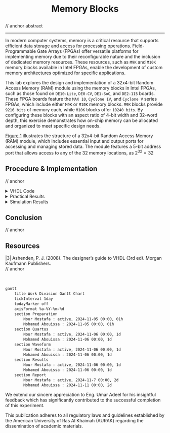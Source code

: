 # <p align="center">Memory Blocks</p>

// anchor abstract

---

In modern computer systems, memory is a critical resource that supports efficient data storage and access for processing operations. Field-Programmable Gate Arrays (FPGAs) offer versatile platforms for implementing memory due to their reconfigurable nature and the inclusion of dedicated memory resources. These resources, such as `M9K` and `M10K` memory blocks available in Intel FPGAs, enable the development of custom memory architectures optimized for specific applications.

This lab explores the design and implementation of a 32x4-bit Random Access Memory (RAM) module using the memory blocks in Intel FPGAs, such as those found on `DE10-Lite`, `DE0-CV`, `DE1-SoC`, and `DE2-115` boards. These FPGA boards feature the `MAX 10`, `Cyclone IV`, and `Cyclone V` series FPGAs, which include either `M9K` or `M10K` memory blocks. `M9K` blocks provide `9216 bits` of memory each, while `M10K` blocks offer `10240 bits`. By configuring these blocks with an aspect ratio of 4-bit width and 32-word depth, this exercise demonstrates how on-chip memory can be allocated and organized to meet specific design needs.

[Figure 1](Photos/Accumulator.png) illustrates the structure of a 32x4-bit Random Access Memory (RAM) module, which includes essential input and output ports for accessing and managing stored data. The module features a 5-bit address port that allows access to any of the 32 memory locations, as $2^32 = 32$

## Procedure & Implementation

// anchor

<details>
  <summary>VHDL Code</summary>
<br>

```VHDL


```

</details>


<details>
  <summary>Practical Results</summary>
	
<be>

 <p align="center">	 
  <img src="Photos/workaround-reset-case.jpg" title="0000 1000 = 08"/>
</p>

// anchor

<p align="center">
  <img src="Photos/writing-5-into-00address-in-memory.jpg" style="width: 49%; height: 300px;" title=""/> <img src="Photos/reading-from-00address-in-memory.jpg.jpg" style="width: 49%; height: 300px;" title="" /> 
 </p>

// anchor

 <p align="center">
  <img src="Photos/writing-8-into-01address-in-memory.jpg" style="width: 49%; height: 300px;" title=""/>  <img src="Photos/reading-from-01address-in-memory.jpg.jpg" style="width: 49%; height: 300px;" title="0000 0011 = 03" />
 </p>

// anchor

 <p align="center">
  <img src="Photos/checking-a-memory-location-we-didnt-write-anything-to.jpg" style="width: 49%; height: 300px;" title="0000 0100 = 04"/> <img src="Photos/wroteandread-value-in11adress.jpg" style="width: 49%; height: 300px;" title="0000 0101 = 05" />
<img src="Photos/overwriting-by-writing-a-new-value-into-same-address.jpg" style="width: 49%; height: 300px;" title="0000 0110 = 06"/>  <img src="Photos/confirming-the-overwrite-by-reading-from-address.jpg" style="width: 49%; height: 300px;" title="0000 0111 = 07" />
 </p>

// anchor
  
 <p align="center">
<img src="Photos/reading-proofthat5issavedinthisaddressregardlessofthedatainnow.jpg" style="width: 49%; height: 300px;" title="0000 1000 = 08"/> <img src="Photos/reading-proofthat8issavedinthisaddressregardlessofthedatainnow.jpg" style="width: 49%; height: 300px;" title="0000 1001 = 09" />
</p>

// anchor

 <p align="center">	 
  <img src="Photos/workaround-reset-case.jpg" title="0000 1000 = 08"/>
</p>

// anchor
	
</details>

<details>
  <summary>Simulation Results</summary>
	
<br>

<p align="center">
  <img src="Photos/waveform.png" title="anchor" />
</p>

// anchor

</details>

## Conclusion

// anchor

## Resources
|3| Ashenden, P. J. (2008). The designer’s guide to VHDL (3rd ed). Morgan Kaufmann Publishers.   
// anchor

<br>

```mermaid
gantt
    title Work Division Gantt Chart
    tickInterval 1day
    todayMarker off
    axisFormat %a-%Y-%m-%d
    section Preparation         
        Nour Mostafa : active, 2024-11-05 00:00, 01h
        Mohamed Abouissa : 2024-11-05 00:00, 01h
    section Quartus         
        Nour Mostafa : active, 2024-11-06 00:00, 1d
        Mohamed Abouissa : 2024-11-06 00:00, 1d
    section Waveform       
        Nour Mostafa : active, 2024-11-06 00:00, 1d
        Mohamed Abouissa : 2024-11-06 00:00, 1d
    section Results       
        Nour Mostafa : active, 2024-11-06 00:00, 1d
        Mohamed Abouissa : 2024-11-06 00:00, 1d
    section Report
        Nour Mostafa : active, 2024-11-7 00:00, 2d
        Mohamed Abouissa : 2024-11-11 00:00, 2d
```

We extend our sincere appreciation to Eng. Umar Adeel for his insightful feedback which has significantly contributed to the successful completion of this experiment.

This publication adheres to all regulatory laws and guidelines established by the American University of Ras Al Khaimah (AURAK) regarding the dissemination of academic materials.
